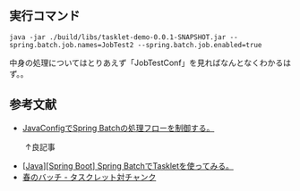 ## 実行コマンド

```
java -jar ./build/libs/tasklet-demo-0.0.1-SNAPSHOT.jar --spring.batch.job.names=JobTest2 --spring.batch.job.enabled=true
```

中身の処理についてはとりあえず「JobTestConf」を見ればなんとなくわかるはず。。

## 参考文献
* [JavaConfigでSpring Batchの処理フローを制御する。](https://qiita.com/KevinFQ/items/da521c055b5f153e2cfb)

　　↑良記事
* [[Java][Spring Boot] Spring BatchでTaskletを使ってみる。](https://dev.classmethod.jp/articles/java-spring-boot-batch-tasklet/)
* [春のバッチ - タスクレット対チャンク](https://www.codeflow.site/ja/article/spring-batch-tasklet-chunk)
